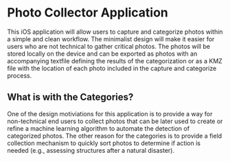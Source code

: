 #  Photo Collector Application
This iOS application will allow users to capture and categorize photos within a simple and clean workflow. The minimalist design will make it easier for users who are not technical to gather critical photos. The photos will be stored locally on the device and can be exported as photos with an accompanying textfile defining the results of the categorization or as a KMZ file with the location of each photo included in the capture and categorize process. 

## What is with the Categories?
One of the design motiviations for this application is to provide a way for non-technical end users to collect photos that can be later used to create or refine a machine learning algorithm to automate the detection of categorized photos. The other reason for the categories is to provide a field collection mechanism to quickly sort photos to determine if action is needed (e.g., assessing structures after a natural disaster).

